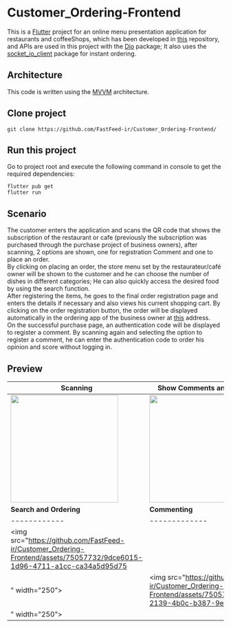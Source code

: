 # Customer_Ordering-Frontend
This is a <a href="https://github.com/flutter/flutter">Flutter</a> project for an online menu presentation application for restaurants and coffeeShops, which has been developed in <a href="https://github.com/FastFeed-ir/FastFeed-Backend">this</a> repository, and APIs are used in this project with the <a href="https://pub.dev/packages/dio">Dio</a> package; It also uses the <a href="https://pub.dev/packages/socket_io_client">socket_io_client</a> package for instant ordering.
## Architecture
This code is written using the <a href="http://github.com/jitsm555/flutter-mvvm/">MVVM</a> architecture.
## Clone project


```
git clone https://github.com/FastFeed-ir/Customer_Ordering-Frontend/
```

## Run this project

Go to project root and execute the following command in console to get the required dependencies: 

```
flutter pub get 
flutter run
```


## Scenario 
The customer enters the application and scans the QR code that shows the subscription of the restaurant or cafe (previously the subscription was purchased through the purchase project of business owners), after scanning, 2 options are shown, one for registration Comment and one to place an order.<br>
By clicking on placing an order, the store menu set by the restaurateur/café owner will be shown to the customer and he can choose the number of dishes in different categories; He can also quickly access the desired food by using the search function.<br>
After registering the items, he goes to the final order registration page and enters the details if necessary and also views his current shopping cart. By clicking on the order registration button, the order will be displayed automatically in the ordering app of the business owner at <a href="https://github.com/FastFeed-ir/Owner_Ordering-Frontend">this</a> address.<br>
On the successful purchase page, an authentication code will be displayed to register a comment. By scanning again and selecting the option to register a comment, he can enter the authentication code to order his opinion and score without logging in.
## Preview
 | **Scanning**      | **Show Comments and Informations**     | 
|------------|-------------| 
|  <img src="https://github.com/FastFeed-ir/Customer_Ordering-Frontend/assets/75057732/cd45ace0-65a4-40be-a8e9-6250a06f04f7" width="250"> |  <img src="https://github.com/FastFeed-ir/Customer_Ordering-Frontend/assets/75057732/8eab75fd-2a22-4e2a-bc81-46bef98c3140.gif" width="250"> |
 | **Search and Ordering**      | **Commenting**     | 
|------------|-------------| 
|  <img src="https://github.com/FastFeed-ir/Customer_Ordering-Frontend/assets/75057732/9dce6015-1d96-4711-a1cc-ca34a5d95d75
" width="250"> |  <img src="https://github.com/FastFeed-ir/Customer_Ordering-Frontend/assets/75057732/303a9429-2139-4b0c-b387-9e7165807a40
" width="250"> |

